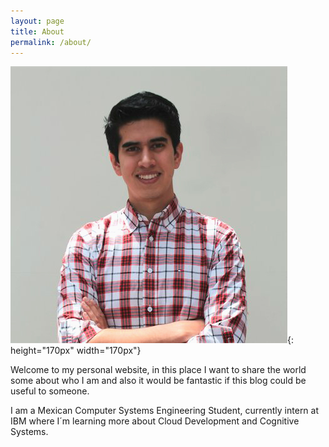 ```yaml
---
layout: page
title: About
permalink: /about/
---
```


![image tooltip here](/assets/perfilCorregido.jpg){: height="170px" width="170px"}

Welcome to my personal website, in this place I want to share the world some about who I am and also it would be fantastic if this blog could be useful to someone.

I am a Mexican Computer Systems Engineering Student, currently intern at IBM where I´m learning more about Cloud Development and Cognitive Systems. 



